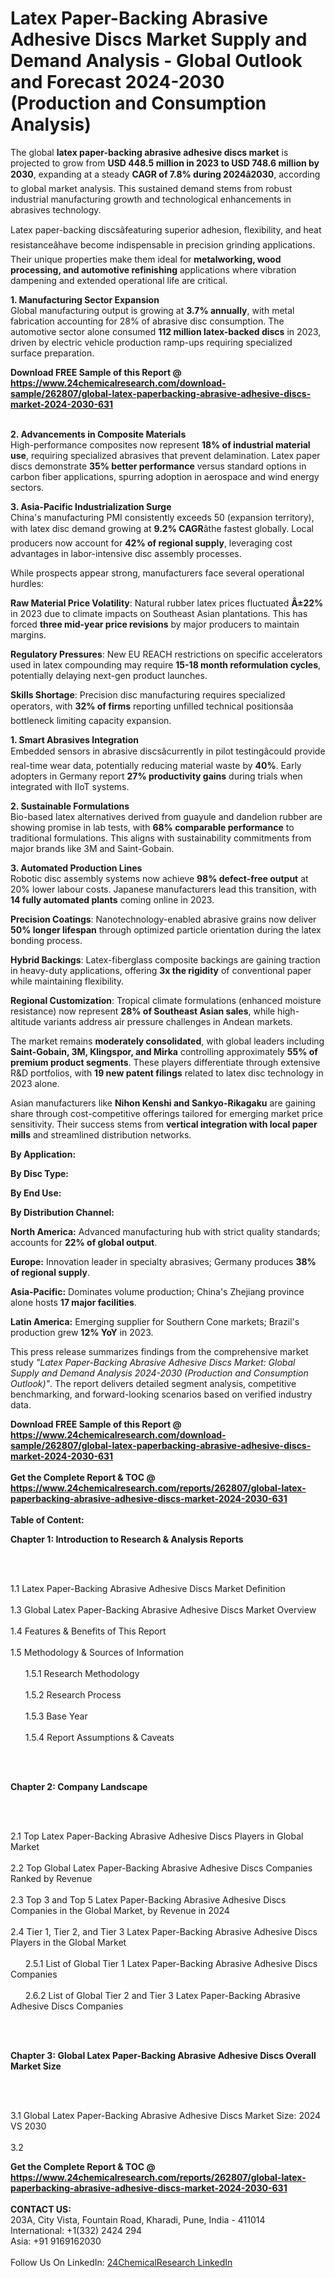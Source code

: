 <h1>Latex Paper-Backing Abrasive Adhesive Discs Market Supply and Demand Analysis - Global Outlook and Forecast 2024-2030 (Production and Consumption Analysis)</h1><p>The global <strong>latex paper-backing abrasive adhesive discs market</strong> is projected to grow from <strong>USD 448.5 million in 2023 to USD 748.6 million by 2030</strong>, expanding at a steady <strong>CAGR of 7.8% during 2024â2030</strong>, according to global market analysis. This sustained demand stems from robust industrial manufacturing growth and technological enhancements in abrasives technology.</p><p>Latex paper-backing discsâfeaturing superior adhesion, flexibility, and heat resistanceâhave become indispensable in precision grinding applications. Their unique properties make them ideal for <strong>metalworking, wood processing, and automotive refinishing</strong> applications where vibration dampening and extended operational life are critical.</p><p><strong>1. Manufacturing Sector Expansion</strong><br>
Global manufacturing output is growing at <strong>3.7% annually</strong>, with metal fabrication accounting for 28% of abrasive disc consumption. The automotive sector alone consumed <strong>112 million latex-backed discs</strong> in 2023, driven by electric vehicle production ramp-ups requiring specialized surface preparation.</p><div><b>Download FREE Sample of this Report @ 
            <a href="https://www.24chemicalresearch.com/download-sample/262807/global-latex-paperbacking-abrasive-adhesive-discs-market-2024-2030-631">
            https://www.24chemicalresearch.com/download-sample/262807/global-latex-paperbacking-abrasive-adhesive-discs-market-2024-2030-631</a></b></div><br><p><strong>2. Advancements in Composite Materials</strong><br>
High-performance composites now represent <strong>18% of industrial material use</strong>, requiring specialized abrasives that prevent delamination. Latex paper discs demonstrate <strong>35% better performance</strong> versus standard options in carbon fiber applications, spurring adoption in aerospace and wind energy sectors.</p><p><strong>3. Asia-Pacific Industrialization Surge</strong><br>
China's manufacturing PMI consistently exceeds 50 (expansion territory), with latex disc demand growing at <strong>9.2% CAGR</strong>âthe fastest globally. Local producers now account for <strong>42% of regional supply</strong>, leveraging cost advantages in labor-intensive disc assembly processes.</p><p>While prospects appear strong, manufacturers face several operational hurdles:</p><p><strong>Raw Material Price Volatility</strong>: Natural rubber latex prices fluctuated <strong>Â±22%</strong> in 2023 due to climate impacts on Southeast Asian plantations. This has forced <strong>three mid-year price revisions</strong> by major producers to maintain margins.</p><p><strong>Regulatory Pressures</strong>: New EU REACH restrictions on specific accelerators used in latex compounding may require <strong>15-18 month reformulation cycles</strong>, potentially delaying next-gen product launches.</p><p><strong>Skills Shortage</strong>: Precision disc manufacturing requires specialized operators, with <strong>32% of firms</strong> reporting unfilled technical positionsâa bottleneck limiting capacity expansion.</p><p><strong>1. Smart Abrasives Integration</strong><br>
Embedded sensors in abrasive discsâcurrently in pilot testingâcould provide real-time wear data, potentially reducing material waste by <strong>40%</strong>. Early adopters in Germany report <strong>27% productivity gains</strong> during trials when integrated with IIoT systems.</p><p><strong>2. Sustainable Formulations</strong><br>
Bio-based latex alternatives derived from guayule and dandelion rubber are showing promise in lab tests, with <strong>68% comparable performance</strong> to traditional formulations. This aligns with sustainability commitments from major brands like 3M and Saint-Gobain.</p><p><strong>3. Automated Production Lines</strong><br>
Robotic disc assembly systems now achieve <strong>98% defect-free output</strong> at 20% lower labour costs. Japanese manufacturers lead this transition, with <strong>14 fully automated plants</strong> coming online in 2023.</p><p><strong>Precision Coatings</strong>: Nanotechnology-enabled abrasive grains now deliver <strong>50% longer lifespan</strong> through optimized particle orientation during the latex bonding process.</p><p><strong>Hybrid Backings</strong>: Latex-fiberglass composite backings are gaining traction in heavy-duty applications, offering <strong>3x the rigidity</strong> of conventional paper while maintaining flexibility.</p><p><strong>Regional Customization</strong>: Tropical climate formulations (enhanced moisture resistance) now represent <strong>28% of Southeast Asian sales</strong>, while high-altitude variants address air pressure challenges in Andean markets.</p><p>The market remains <strong>moderately consolidated</strong>, with global leaders including <strong>Saint-Gobain, 3M, Klingspor, and Mirka</strong> controlling approximately <strong>55% of premium product segments</strong>. These players differentiate through extensive R&amp;D portfolios, with <strong>19 new patent filings</strong> related to latex disc technology in 2023 alone.</p><p>Asian manufacturers like <strong>Nihon Kenshi and Sankyo-Rikagaku</strong> are gaining share through cost-competitive offerings tailored for emerging market price sensitivity. Their success stems from <strong>vertical integration with local paper mills</strong> and streamlined distribution networks.</p><p><strong>By Application:</strong></p><p><strong>By Disc Type:</strong></p><p><strong>By End Use:</strong></p><p><strong>By Distribution Channel:</strong></p><p><strong>North America:</strong> Advanced manufacturing hub with strict quality standards; accounts for <strong>22% of global output</strong>.</p><p><strong>Europe:</strong> Innovation leader in specialty abrasives; Germany produces <strong>38% of regional supply</strong>.</p><p><strong>Asia-Pacific:</strong> Dominates volume production; China's Zhejiang province alone hosts <strong>17 major facilities</strong>.</p><p><strong>Latin America:</strong> Emerging supplier for Southern Cone markets; Brazil's production grew <strong>12% YoY</strong> in 2023.</p><p>This press release summarizes findings from the comprehensive market study <em>"Latex Paper-Backing Abrasive Adhesive Discs Market: Global Supply and Demand Analysis 2024-2030 (Production and Consumption Outlook)"</em>. The report delivers detailed segment analysis, competitive benchmarking, and forward-looking scenarios based on verified industry data.</p><div><b>Download FREE Sample of this Report @ 
            <a href="https://www.24chemicalresearch.com/download-sample/262807/global-latex-paperbacking-abrasive-adhesive-discs-market-2024-2030-631">
            https://www.24chemicalresearch.com/download-sample/262807/global-latex-paperbacking-abrasive-adhesive-discs-market-2024-2030-631</a></b></div><br><div><b>Get the Complete Report & TOC @ 
            <a href="https://www.24chemicalresearch.com/reports/262807/global-latex-paperbacking-abrasive-adhesive-discs-market-2024-2030-631">
            https://www.24chemicalresearch.com/reports/262807/global-latex-paperbacking-abrasive-adhesive-discs-market-2024-2030-631</a></b></div><br>
            <b>Table of Content:</b><p><p><strong>Chapter 1: Introduction to Research &amp; Analysis Reports</strong></p><br />
<br />
<p>1.1 Latex Paper-Backing Abrasive Adhesive Discs Market Definition<br /><br />
1.3 Global Latex Paper-Backing Abrasive Adhesive Discs Market Overview<br /><br />
1.4 Features &amp; Benefits of This Report<br /><br />
1.5 Methodology &amp; Sources of Information<br /><br />
&nbsp;&nbsp;&nbsp;&nbsp;&nbsp; 1.5.1 Research Methodology<br /><br />
&nbsp;&nbsp;&nbsp;&nbsp;&nbsp; 1.5.2 Research Process<br /><br />
&nbsp;&nbsp;&nbsp;&nbsp;&nbsp; 1.5.3 Base Year<br /><br />
&nbsp;&nbsp;&nbsp;&nbsp;&nbsp; 1.5.4 Report Assumptions &amp; Caveats</p><br />
<br />
<p><strong>Chapter 2: Company Landscape</strong></p><br />
<br />
<p>2.1 Top Latex Paper-Backing Abrasive Adhesive Discs Players in Global Market<br /><br />
2.2 Top Global Latex Paper-Backing Abrasive Adhesive Discs Companies Ranked by Revenue<br /><br />
2.3 Top 3 and Top 5 Latex Paper-Backing Abrasive Adhesive Discs Companies in the Global Market, by Revenue in 2024<br /><br />
2.4 Tier 1, Tier 2, and Tier 3 Latex Paper-Backing Abrasive Adhesive Discs Players in the Global Market<br /><br />
&nbsp;&nbsp;&nbsp;&nbsp;&nbsp; 2.5.1 List of Global Tier 1 Latex Paper-Backing Abrasive Adhesive Discs Companies<br /><br />
&nbsp;&nbsp;&nbsp;&nbsp;&nbsp; 2.6.2 List of Global Tier 2 and Tier 3 Latex Paper-Backing Abrasive Adhesive Discs Companies</p><br />
<br />
<p><strong>Chapter 3: Global Latex Paper-Backing Abrasive Adhesive Discs Overall Market Size</strong></p><br />
<br />
<p>3.1 Global Latex Paper-Backing Abrasive Adhesive Discs Market Size: 2024 VS 2030<br /><br />
3.2</p><div><b>Get the Complete Report & TOC @ 
            <a href="https://www.24chemicalresearch.com/reports/262807/global-latex-paperbacking-abrasive-adhesive-discs-market-2024-2030-631">
            https://www.24chemicalresearch.com/reports/262807/global-latex-paperbacking-abrasive-adhesive-discs-market-2024-2030-631</a></b></div><br><b>CONTACT US:</b><br>
            203A, City Vista, Fountain Road, Kharadi, Pune, India - 411014<br>
            International: +1(332) 2424 294<br>
            Asia: +91 9169162030 <br><br>
            Follow Us On LinkedIn: <a href="https://www.linkedin.com/company/24chemicalresearch/">24ChemicalResearch LinkedIn</a>